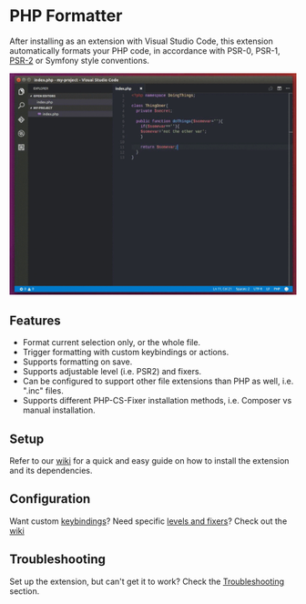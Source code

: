 # PHP Formatter

After installing as an extension with Visual Studio Code, this extension automatically formats your PHP code, in accordance with PSR-0, PSR-1, [PSR-2](http://www.php-fig.org/psr/psr-2/) or Symfony style conventions.

![GIF example of formatting your PHP code](images/fix-example.gif?raw=true "Example of formatting your PHP code")

## Features

* Format current selection only, or the whole file.
* Trigger formatting with custom keybindings or actions.
* Supports formatting on save.
* Supports adjustable level (i.e. PSR2) and fixers.
* Can be configured to support other file extensions than PHP as well, i.e. ".inc" files.
* Supports different PHP-CS-Fixer installation methods, i.e. Composer vs manual installation.

## Setup

Refer to our [wiki](https://github.com/Dickurt/vscode-php-formatter/wiki) for a quick and easy guide on how to install the extension and its dependencies.

## Configuration

Want custom [keybindings](https://github.com/Dickurt/vscode-php-formatter/wiki/Commands)? Need specific [levels and fixers](https://github.com/Dickurt/vscode-php-formatter/wiki/Configuration)? Check out the [wiki](https://github.com/Dickurt/vscode-php-formatter/wiki)

## Troubleshooting

Set up the extension, but can't get it to work? Check the [Troubleshooting](https://github.com/Dickurt/vscode-php-formatter/wiki/Troubleshooting) section.
